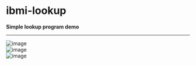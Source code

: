 # ibmi-lookup
**Simple lookup program demo**
***  
![image](https://github.com/user-attachments/assets/b2206359-dadf-4cfa-8bcd-795dc3cea686)  
![image](https://github.com/user-attachments/assets/ea15a30f-893a-4350-a9ec-836e5a3a28f7)  
![image](https://github.com/user-attachments/assets/d97b5425-6ab7-40f0-9cd2-729915b1c2b8)  
